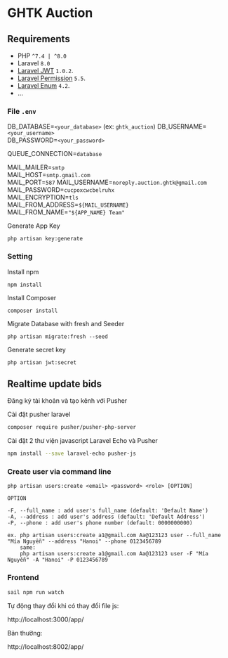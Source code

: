 
# GHTK Auction


## Requirements
- PHP `^7.4 | ^8.0`
- Laravel `8.0`
- [Laravel JWT](https://jwt-auth.readthedocs.io/en/develop/laravel-installation/) `1.0.2`.
- [Laravel Permission](https://spatie.be/docs/laravel-permission/v5/installation-laravel) `5.5`.
- [Laravel Enum](https://github.com/BenSampo/laravel-enum) `4.2`.
- ...

### File `.env` 

DB_DATABASE=`<your_database>` (ex: `ghtk_auction`)
DB_USERNAME=`<your_username>` <br>
DB_PASSWORD=`<your_password>`

QUEUE_CONNECTION=`database`

MAIL_MAILER=`smtp` <br>
MAIL_HOST=`smtp.gmail.com` <br>
MAIL_PORT=`587`
MAIL_USERNAME=`noreply.auction.ghtk@gmail.com`
MAIL_PASSWORD=`cucpoxcwcbelruhx` <br>
MAIL_ENCRYPTION=`tls` <br>
MAIL_FROM_ADDRESS=`${MAIL_USERNAME}`
MAIL_FROM_NAME=`"${APP_NAME} Team"`

Generate App Key

`php artisan key:generate`

### Setting

Install npm

`npm install`

Install Composer

`composer install`
 
Migrate Database with fresh and Seeder

`php artisan migrate:fresh --seed`

Generate secret key

`php artisan jwt:secret`

## Realtime update bids

Đăng ký tài khoản và tạo kênh với Pusher

Cài đặt pusher laravel
```bash
composer require pusher/pusher-php-server
```
Cài đặt 2 thư viện javascript Laravel Echo và Pusher
```bash
npm install --save laravel-echo pusher-js
```


### Create user via command line

`php artisan users:create <email> <password> <role> [OPTION]`

```
OPTION

-F, --full_name : add user's full_name (default: 'Default Name')
-A, --address : add user's address (default: 'Default Address')
-P, --phone : add user's phone number (default: 0000000000)

ex. php artisan users:create a1@gmail.com Aa@123123 user --full_name "Mía Nguyễn" --address "Hanoi" --phone 0123456789
    same:
    php artisan users:create a1@gmail.com Aa@123123 user -F "Mía Nguyễn" -A "Hanoi" -P 0123456789
```

### Frontend

```bash
sail npm run watch
```

Tự động thay đổi khi có thay đổi file js:

http://localhost:3000/app/

Bản thường:

http://localhost:8002/app/
